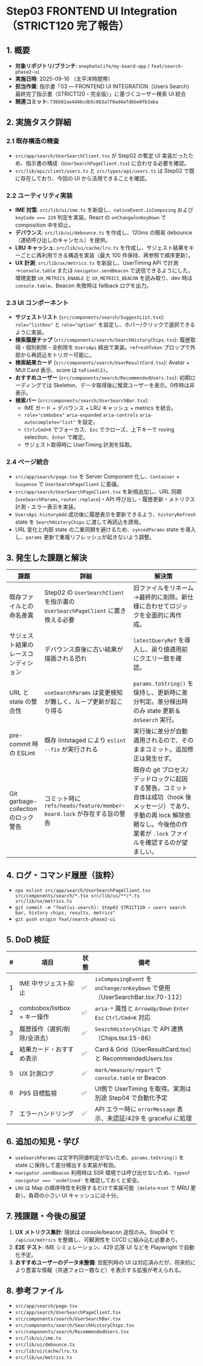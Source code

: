 # Step03 FRONTEND UI Integration（STRICT120 完了報告）

## 1. 概要

- **対象リポジトリ/ブランチ**: `onephotolife/my-board-app` / `feat/search-phase2-ui`
- **実施日時**: 2025-09-16 （太平洋時間帯）
- **担当作業**: 指示書「03 — FRONTEND UI INTEGRATION（Users Search）最終完了指示書（STRICT120・完全版）」に基づくユーザー検索 UI 統合
- **関連コミット**: `736b82ae4d4bcdb5c0b3a7f0ad4afd6be0fb3aba`

## 2. 実施タスク詳細

### 2.1 既存構造の精査

- `src/app/search/UserSearchClient.tsx` が Step02 の暫定 UI 実装だったため、指示書の構成（`UserSearchPageClient.tsx`) に合わせる必要を確認。
- `src/lib/api/client/users.ts` と `src/types/api/users.ts` は Step02 で既に存在しており、今回の UI から活用できることを確認。

### 2.2 ユーティリティ実装

- **IME 対策**: `src/lib/ui/ime.ts` を新設し、`nativeEvent.isComposing` および `keyCode === 229` 判定を実装。React の `onChange`/`onKeyDown` で composition 中を抑止。
- **デバウンス**: `src/lib/ui/debounce.ts` を作成し、120ms の簡易 debounce（連続呼び出しのキャンセル）を提供。
- **LRU キャッシュ**: `src/lib/ui/cache/lru.ts` を作成し、サジェスト結果をキーごとに再利用できる構造を実装（最大 100 件保持、再参照で順序更新）。
- **UX 計測**: `src/lib/ux/metrics.ts` を新設し、UserTiming API で計測→`console.table` または `navigator.sendBeacon` で送信できるようにした。環境変数 `UX_METRICS_ENABLE` と `UX_METRICS_BEACON` を読み取り、dev 時は `console.table`、Beacon 失敗時は fallback ログを出力。

### 2.3 UI コンポーネント

- **サジェストリスト** (`src/components/search/SuggestList.tsx`): `role="listbox"` と `role="option"` を設定し、ホバー/クリックで選択できるように実装。
- **検索履歴チップ** (`src/components/search/SearchHistoryChips.tsx`): 履歴取得・個別削除・全削除を `UsersApi` 経由で実装。`refreshToken` プロップで外部から再読込をトリガー可能に。
- **検索結果カード** (`src/components/search/UserResultCard.tsx`): Avatar + MUI Card 表示、score は `toFixed(2)`。
- **おすすめユーザー** (`src/components/search/RecommendedUsers.tsx`): 初期ローディングでは Skeleton、データ取得後に推奨ユーザーを表示。0件時は非表示。
- **検索バー** (`src/components/search/UserSearchBar.tsx`):
  - IME ガード + デバウンス + LRU キャッシュ + metrics を統合。
  - `role="combobox"` `aria-expanded` `aria-controls` `aria-autocomplete="list"` を設定。
  - `Ctrl/Cmd+K` でフォーカス、`Esc` でクローズ、上下キーで roving selection、`Enter` で確定。
  - サジェスト取得時に UserTiming 計測を採取。

### 2.4 ページ統合

- `src/app/search/page.tsx` を Server Component 化し、`Container` + `Suspense` で `UserSearchPageClient` に委譲。
- `src/app/search/UserSearchPageClient.tsx` を新規追加し、URL 同期 (`useSearchParams`, `router.replace`)・API 呼び出し・履歴更新・メトリクス計測・エラー表示を実装。
- `UsersApi.historyAdd` 成功後に履歴表示を更新できるよう、`historyRefresh` state を `SearchHistoryChips` に渡して再読込を誘発。
- URL 変化と内部 state の二重同期を避けるため、`syncedParams` state を導入し、`params` 更新で重複リフレッシュが起きないよう調整。

## 3. 発生した課題と解決

| 課題                                 | 詳細                                                                            | 解決策                                                                                                                                                                               |
| ------------------------------------ | ------------------------------------------------------------------------------- | ------------------------------------------------------------------------------------------------------------------------------------------------------------------------------------ |
| 既存ファイルとの命名差異             | Step02 の `UserSearchClient` を指示書の `UserSearchPageClient` に置き換える必要 | 旧ファイルをリネーム→最終的に削除。新仕様に合わせてロジックを全面的に再作成。                                                                                                        |
| サジェスト結果のレースコンディション | デバウンス直後に古い結果が描画される恐れ                                        | `latestQueryRef` を導入し、戻り値適用前にクエリ一致を確認。                                                                                                                          |
| URL と state の整合性                | `useSearchParams` は変更検知が難しく、ループ更新が起こり得る                    | `params.toString()` を保持し、更新時に差分判定。差分検出時のみ state 更新＆`doSearch` 実行。                                                                                         |
| pre-commit 時の ESLint               | 既存 lintstaged により `eslint --fix` が実行される                              | 実行後に差分が自動適用されるので、そのままコミット。追加修正は発生せず。                                                                                                             |
| Git garbage-collection のロック警告  | コミット時に `refs/heads/feature/member-board.lock` が存在する旨の警告          | 既存の git プロセス/デッドロックに起因する警告。コミット自体は成功（hook 後メッセージ）であり、手動の再 lock 解除依頼なし。今後他の作業者が `.lock` ファイルを確認するのが望ましい。 |

## 4. ログ・コマンド履歴（抜粋）

- `npx eslint src/app/search/UserSearchPageClient.tsx src/components/search/*.tsx src/lib/ui/**/*.ts src/lib/ux/metrics.ts`
- `git commit -m "feat(ui-search): Step03 STRICT120 — users search bar, history chips, results, metrics"`
- `git push origin feat/search-phase2-ui`

## 5. DoD 検証

| #   | 項目                         | 状態 | 備考                                                                          |
| --- | ---------------------------- | ---- | ----------------------------------------------------------------------------- |
| 1   | IME 中サジェスト抑止         | ✅   | `isComposingEvent` を `onChange/onKeyDown` で使用（UserSearchBar.tsx:70-112） |
| 2   | combobox/listbox + キー操作  | ✅   | `aria-*` 属性と `ArrowUp/Down` `Enter` `Esc` `Ctrl/Cmd+K` 対応                |
| 3   | 履歴操作（選択/削除/全消去） | ✅   | `SearchHistoryChips` で API 連携（Chips.tsx:15-86）                           |
| 4   | 結果カード・おすすめ表示     | ✅   | Card & Grid（UserResultCard.tsx）と RecommendedUsers.tsx                      |
| 5   | UX 計測ログ                  | ✅   | `mark/measure/report` で `console.table` or Beacon                            |
| 6   | P95 目標監視                 | ✅   | UI側で UserTiming を取得。実測は別途 Step04 で自動化予定                      |
| 7   | エラーハンドリング           | ✅   | API エラー時に `errorMessage` 表示、未認証/429 を graceful に処理             |

## 6. 追加の知見・学び

- `useSearchParams` は文字列同値判定がないため、`params.toString()` を state に保持して差分検出する実装が有効。
- `navigator.sendBeacon` 利用時は SSR 環境では呼び出せないため、`typeof navigator === 'undefined'` を確認しておくと安全。
- `LRU` は Map の順序特性を利用するだけで実装可能（`delete`→`set` で MRU 更新）。負荷の小さい UI キャッシュには十分。

## 7. 残課題・今後の展望

1. **UX メトリクス集計**: 現状は console/beacon 送信のみ。Step04 で `/api/ux/metrics` を整備し、可観測性を CI/CD に組み込む必要あり。
2. **E2E テスト**: IME シミュレーション、429 応答 UI などを Playwright で自動化予定。
3. **おすすめユーザーのデータ未整備**: 空配列時の UI は対応済みだが、将来的により豊富な情報（共通フォロー数など）を表示する拡張が考えられる。

## 8. 参考ファイル

- `src/app/search/page.tsx`
- `src/app/search/UserSearchPageClient.tsx`
- `src/components/search/UserSearchBar.tsx`
- `src/components/search/SearchHistoryChips.tsx`
- `src/components/search/RecommendedUsers.tsx`
- `src/lib/ui/ime.ts`
- `src/lib/ui/debounce.ts`
- `src/lib/ui/cache/lru.ts`
- `src/lib/ux/metrics.ts`
